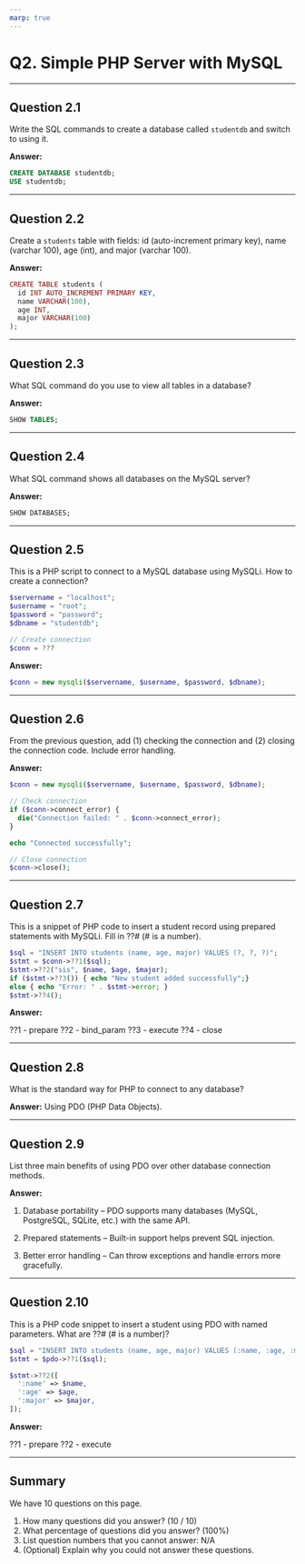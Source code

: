 ```yaml
---
marp: true
---
```


# Q2. Simple PHP Server with MySQL

---

## Question 2.1

Write the SQL commands to create a database called `studentdb` and switch to using it.

**Answer:**
```SQL
CREATE DATABASE studentdb;
USE studentdb;
```

---

## Question 2.2

Create a `students` table with fields: id (auto-increment primary key), name (varchar 100), age (int), and major (varchar 100).

**Answer:**
```php
CREATE TABLE students (
  id INT AUTO_INCREMENT PRIMARY KEY,
  name VARCHAR(100),
  age INT,
  major VARCHAR(100)
);
```
---

## Question 2.3

What SQL command do you use to view all tables in a database?

**Answer:**
```SQL
SHOW TABLES;
```
---

## Question 2.4

What SQL command shows all databases on the MySQL server?

**Answer:**
```SQL
SHOW DATABASES;
```

---

## Question 2.5

This is a PHP script to connect to a MySQL database using MySQLi. How to create a connection?

```php
$servername = "localhost";
$username = "root";
$password = "password";
$dbname = "studentdb";

// Create connection
$conn = ???
```

**Answer:**
```php
$conn = new mysqli($servername, $username, $password, $dbname);
```
---

## Question 2.6

From the previous question, add (1) checking the connection and (2) closing the connection code. Include error handling.

**Answer:**
```php
$conn = new mysqli($servername, $username, $password, $dbname);

// Check connection
if ($conn->connect_error) {
  die("Connection failed: " . $conn->connect_error);
}

echo "Connected successfully";

// Close connection
$conn->close();
```

---

## Question 2.7

This is a snippet of PHP code to insert a student record using prepared statements with MySQLi. Fill in ??# (# is a number).

```php
$sql = "INSERT INTO students (name, age, major) VALUES (?, ?, ?)";
$stmt = $conn->??1($sql);
$stmt->??2("sis", $name, $age, $major);
if ($stmt->??3()) { echo "New student added successfully";} 
else { echo "Error: " . $stmt->error; }
$stmt->??4();
```

**Answer:**

??1 - prepare
??2 - bind_param
??3 - execute
??4 - close

---

## Question 2.8

What is the standard way for PHP to connect to any database?  

**Answer:**
Using PDO (PHP Data Objects).

---

## Question 2.9

List three main benefits of using PDO over other database connection methods.

**Answer:**
1. Database portability – PDO supports many databases (MySQL, PostgreSQL, SQLite, etc.) with the same API.

2. Prepared statements – Built-in support helps prevent SQL injection.

3. Better error handling – Can throw exceptions and handle errors more gracefully.

---

## Question 2.10

This is a PHP code snippet to insert a student using PDO with named parameters. What are ??# (# is a number)?

```php
$sql = "INSERT INTO students (name, age, major) VALUES (:name, :age, :major)";
$stmt = $pdo->??1($sql);

$stmt->??2([
  ':name' => $name,
  ':age' => $age,
  ':major' => $major,
]);
```

**Answer:**

??1 - prepare
??2 - execute

---

## Summary

We have 10 questions on this page.

1. How many questions did you answer? (10 / 10)
2. What percentage of questions did you answer? (100%)
3. List question numbers that you cannot answer: N/A
4. (Optional) Explain why you could not answer these questions.

